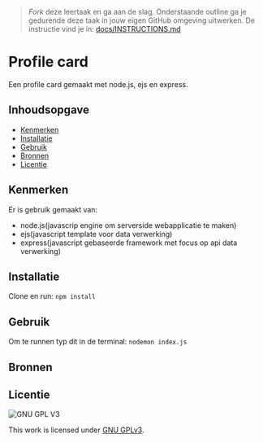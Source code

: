 > _Fork_ deze leertaak en ga aan de slag. Onderstaande outline ga je gedurende deze taak in jouw eigen GitHub omgeving uitwerken. De instructie vind je in: [docs/INSTRUCTIONS.md](docs/INSTRUCTIONS.md)

# Profile card
Een profile card gemaakt met node.js, ejs en express.

## Inhoudsopgave

  * [Kenmerken](#kenmerken)
  * [Installatie](#installatie)
  * [Gebruik](#gebruik)
  * [Bronnen](#bronnen)
  * [Licentie](#licentie)


## Kenmerken
Er is gebruik gemaakt van:

* node.js(javascrip engine om serverside webapplicatie te maken)
* ejs(javascript template voor data verwerking)
* express(javascript gebaseerde framework met focus op api data verwerking)

## Installatie
Clone en run:
`npm install`

## Gebruik
Om te runnen typ dit in de terminal:
`nodemon index.js`

## Bronnen

## Licentie

![GNU GPL V3](https://www.gnu.org/graphics/gplv3-127x51.png)

This work is licensed under [GNU GPLv3](./LICENSE).
